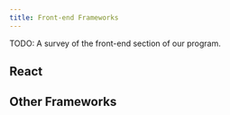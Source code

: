 ```yaml
---
title: Front-end Frameworks
---
```


TODO: A survey of the front-end section of our program.

## React

## Other Frameworks
